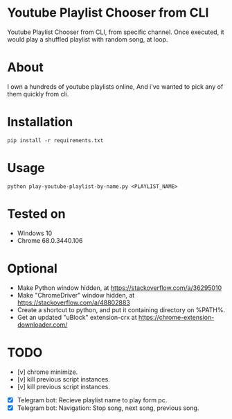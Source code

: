 # Youtube Playlist Chooser from CLI
Youtube Playlist Chooser from CLI, from specific channel.
Once executed, it would play a shuffled playlist with random song, at loop.

# About
I own a hundreds of youtube playlists online,
And i've wanted to pick any of them quickly from cli.

# Installation

	pip install -r requirements.txt

# Usage

	python play-youtube-playlist-by-name.py <PLAYLIST_NAME>

# Tested on
 * Windows 10
 * Chrome 68.0.3440.106

# Optional 
 * Make Python window hidden, at https://stackoverflow.com/a/36295010
 * Make "ChromeDriver" window hidden, at https://stackoverflow.com/a/48802883
 * Create a shortcut to python, and put it containing directory on %PATH%.
 * Get an updated "uBlock" extension-crx at https://chrome-extension-downloader.com/

# TODO
 - [v] chrome minimize.
 - [v] kill previous script instances.
 - [v] kill previous script instances.
 - [x] Telegram bot: Recieve playlist name to play form pc.
 - [x] Telegram bot: Navigation: Stop song, next song, previous song.
